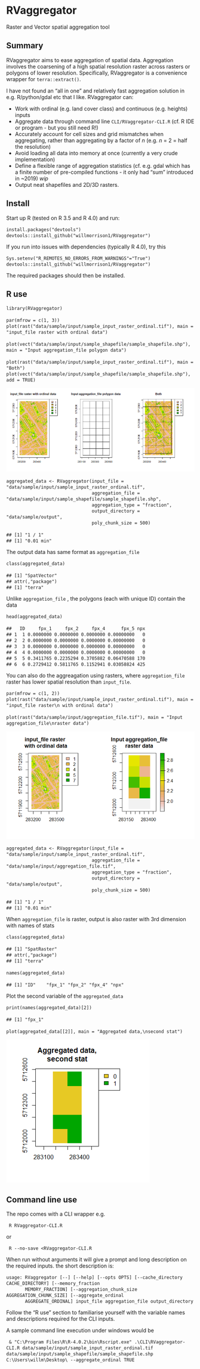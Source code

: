RVaggregator
============

Raster and Vector spatial aggregation tool

Summary
-------

RVaggregator aims to ease aggregation of spatial data. Aggregation
involves the coarsening of a high spatial resolution raster across
rasters or polygons of lower resolution. Specifically, RVaggregator is a
convenience wrapper for `terra::extract()`.

I have not found an “all in one” and relatively fast aggregation
solution in e.g. R/python/gdal etc that I like. RVaggregator can:

-   Work with ordinal (e.g. land cover class) and continuous
    (e.g. heights) inputs
-   Aggregate data through command line `CLI/RVaggregator-CLI.R` (cf. R
    IDE or program - but you still need R!)
-   Accurately account for cell sizes and grid mismatches when
    aggregating, rather than aggregating by a factor of *n* (e.g. *n* =
    2 = half the resolution)
-   Avoid loading all data into memory at once (currently a very crude
    implementation)
-   Define a flexible range of aggregation statistics (cf. e.g. gdal
    which has a finite number of pre-compiled functions - it only had
    “sum” introduced in ~2019) *wip*
-   Output neat shapefiles and 2D/3D rasters.

Install
-------

Start up R (tested on R 3.5 and R 4.0) and run:

    install.packages("devtools")
    devtools::install_github("willmorrison1/RVaggregator")

If you run into issues with dependencies (typically R 4.0), try this

    Sys.setenv("R_REMOTES_NO_ERRORS_FROM_WARNINGS"="True")
    devtools::install_github("willmorrison1/RVaggregator")

The required packages should then be installed.

R use
-----

    library(RVaggregator)

    par(mfrow = c(1, 3))
    plot(rast("data/sample/input/sample_input_raster_ordinal.tif"), main = "input_file raster with ordinal data")

    plot(vect("data/sample/input/sample_shapefile/sample_shapefile.shp"), main = "Input aggregation_file polygon data")

    plot(rast("data/sample/input/sample_input_raster_ordinal.tif"), main = "Both")
    plot(vect("data/sample/input/sample_shapefile/sample_shapefile.shp"), add = TRUE)

![](README_files/figure-markdown_strict/unnamed-chunk-4-1.png)

    aggregated_data <- RVaggregator(input_file = "data/sample/input/sample_input_raster_ordinal.tif",
                                    aggregation_file = "data/sample/input/sample_shapefile/sample_shapefile.shp",
                                    aggregation_type = "fraction",
                                    output_directory = "data/sample/output",
                                    poly_chunk_size = 500)

    ## [1] "1 / 1"
    ## [1] "0.01 min"

The output data has same format as `aggregation_file`

    class(aggregated_data)

    ## [1] "SpatVector"
    ## attr(,"package")
    ## [1] "terra"

Unlike `aggregation_file` , the polygons (each with unique ID) contain
the data

    head(aggregated_data)

    ##   ID     fpx_1     fpx_2     fpx_4      fpx_5 npx
    ## 1  1 0.0000000 0.0000000 0.0000000 0.00000000   0
    ## 2  2 0.0000000 0.0000000 0.0000000 0.00000000   0
    ## 3  3 0.0000000 0.0000000 0.0000000 0.00000000   0
    ## 4  4 0.0000000 0.0000000 0.0000000 0.00000000   0
    ## 5  5 0.3411765 0.2235294 0.3705882 0.06470588 170
    ## 6  6 0.2729412 0.5811765 0.1152941 0.03058824 425

You can also do the aggreagation using rasters, where `aggregation_file`
raster has lower spatial resolution than `input_file`.

    par(mfrow = c(1, 2))
    plot(rast("data/sample/input/sample_input_raster_ordinal.tif"), main = "input_file raster\n with ordinal data")

    plot(rast("data/sample/input/aggregation_file.tif"), main = "Input aggregation_file\nraster data")

![](README_files/figure-markdown_strict/unnamed-chunk-7-1.png)

    aggregated_data <- RVaggregator(input_file = "data/sample/input/sample_input_raster_ordinal.tif",
                                    aggregation_file = "data/sample/input/aggregation_file.tif",
                                    aggregation_type = "fraction",
                                    output_directory = "data/sample/output",
                                    poly_chunk_size = 500)

    ## [1] "1 / 1"
    ## [1] "0.01 min"

When `aggregation_file` is raster, output is also raster with 3rd
dimension with names of stats

    class(aggregated_data)

    ## [1] "SpatRaster"
    ## attr(,"package")
    ## [1] "terra"

    names(aggregated_data)

    ## [1] "ID"    "fpx_1" "fpx_2" "fpx_4" "npx"

Plot the second variable of the `aggregated_data`

    print(names(aggregated_data)[2])

    ## [1] "fpx_1"

    plot(aggregated_data[[2]], main = "Aggregated data,\nsecond stat")

![](README_files/figure-markdown_strict/unnamed-chunk-9-1.png)

Command line use
----------------

The repo comes with a CLI wrapper e.g.

     R RVaggregator-CLI.R

or

     R --no-save <RVaggregator-CLI.R

When run without arguments it will give a prompt and long description on
the required inputs. the short description is:

    usage: RVaggregator [--] [--help] [--opts OPTS] [--cache_directory CACHE_DIRECTORY] [--memory_fraction
           MEMORY_FRACTION] [--aggregation_chunk_size AGGREGATION_CHUNK_SIZE] [--aggregate_ordinal
           AGGREGATE_ORDINAL] input_file aggregation_file output_directory

Follow the “R use” section to familiarise yourself with the variable
names and descriptions required for the CLI inputs.

A sample command line execution under windows would be

     & "C:\Program Files\R\R-4.0.2\bin\Rscript.exe" .\CLI\RVaggregator-CLI.R data/sample/input/sample_input_raster_ordinal.tif data/sample/input/sample_shapefile/sample_shapefile.shp C:\Users\willm\Desktop\ --aggregate_ordinal TRUE
